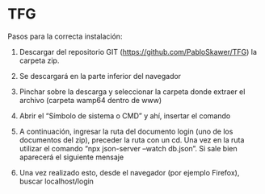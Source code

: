 # TFG
Pasos para la correcta instalación:
1.	Descargar del repositorio GIT (https://github.com/PabloSkawer/TFG) la carpeta zip. 
 
2.	Se descargará en la parte inferior del navegador 
3.	Pinchar sobre la descarga y seleccionar la carpeta donde extraer el archivo (carpeta wamp64 dentro de www)
 
4.	Abrir el “Símbolo de sistema o CMD” y ahí, insertar el comando
 
5.	A continuación, ingresar la ruta del documento login (uno de los documentos del zip), preceder la ruta con un cd. Una vez en la ruta utilizar el comando “npx json-server –watch db.json”. Si sale bien aparecerá el siguiente mensaje
 
6.	Una vez realizado esto, desde el navegador (por ejemplo Firefox), buscar localhost/login
